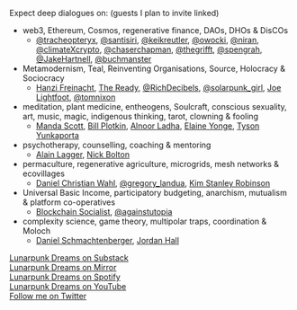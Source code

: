 <p class="text-white">Expect deep dialogues on: (guests I plan to invite linked)</p>

* web3, Ethereum, Cosmos, regenerative finance, DAOs, DHOs & DisCOs
  * [@tracheopteryx](https://twitter.com/tracheopteryx), [@santisiri](https://twitter.com/santisiri), [@keikreutler](https://twitter.com/keikreutler), [@owocki](https://twitter.com/owocki), [@niran](https://twitter.com/niran), [@climateXcrypto](https://twitter.com/climateXcrypto), [@chaserchapman](https://twitter.com/chaserchapman), [@thegrifft](https://twitter.com/thegrifft), [@spengrah](https://twitter.com/spengrah), [@JakeHartnell](https://twitter.com/JakeHartnell), [@buchmanster](https://twitter.com/buchmanster)
* Metamodernism, Teal, Reinventing Organisations, Source, Holocracy & Sociocracy
  * [Hanzi Freinacht](https://metamoderna.org/), [The Ready](https://theready.com/), [@RichDecibels](https://twitter.com/RichDecibels), [@solarpunk_girl](https://twitter.com/solarpunk_girl), [Joe Lightfoot](https://twitter.com/joe_lightfoot_), [@tomnixon](https://twitter.com/tomnixon)
* meditation, plant medicine, entheogens, Soulcraft, conscious sexuality, art, music, magic, indigenous thinking, tarot, clowning & fooling
  * [Manda Scott](https://accidentalgods.life/), [Bill Plotkin](https://www.animas.org/), [Alnoor Ladha](https://www.braveearth.com/), [Elaine Yonge](https://ista.life/profile/elaine-yonge), [Tyson Yunkaporta](https://www.linkedin.com/in/tyson-yunkaporta-04a9b969)
* psychotherapy, counselling, coaching & mentoring 
  * [Alain Lagger](http://www.alainlagger.com/bio-2), [Nick Bolton](https://www.animascoaching.com/about-animas/our-team/nick-bolton/) 
* permaculture, regenerative agriculture, microgrids, mesh networks & ecovillages
  * [Daniel Christian Wahl](https://twitter.com/DrDCWahl), [@gregory_landua](https://twitter.com/gregory_landua), [Kim Stanley Robinson](https://www.facebook.com/kimstanleyrobinson)
* Universal Basic Income, participatory budgeting, anarchism, mutualism & platform co-operatives
  * [Blockchain Socialist](https://theblockchainsocialist.com/), [@againstutopia](https://twitter.com/againstutopia)
* complexity science, game theory, multipolar traps, coordination & Moloch
  * [Daniel Schmachtenberger](https://www.facebook.com/danielschmachtenberger), [Jordan Hall](https://twitter.com/jgreenhall)

[Lunarpunk Dreams on Substack](https://stephenreid.substack.com/s/lunarpunk-dreams)<br />
[Lunarpunk Dreams on Mirror](https://mirror.xyz/lunarpunk.eth/)<br />[Lunarpunk Dreams on Spotify](https://open.spotify.com/show/10ctU5qPd41ltAjIg9lw2O?si=cf33bf60fb0f44b2)<br />
[Lunarpunk Dreams on YouTube](https://mirror.xyz/stephenreid.eth/)<br />[Follow me on Twitter](https://twitter.com/lunarpunk_0x)

